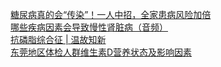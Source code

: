   
[糖尿病真的会“传染”！一人中招，全家患病风险加倍](http://www.dianyue.me/archives/719/azzmsef079k30goj/)  
[哪些疾病因素会导致慢性肾脏病（音频）](http://www.dianyue.me/archives/909/jf00twfjr80mny5b/)  
[抗磷脂综合征 | 温故知新](http://www.dianyue.me/archives/046/z49wymck2y5h0nfe/)  
[东莞地区体检人群维生素D营养状态及影响因素](http://www.dianyue.me/archives/099/d7btbnsfu63u0loe/)